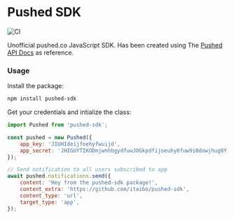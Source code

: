 # Pushed SDK
![CI](https://github.com/itaibo/pushed-sdk/actions/workflows/ci.yml/badge.svg)

Unofficial pushed.co JavaScript SDK. Has been created using  The [Pushed API Docs](https://about.pushed.co/docs/api) as reference.

### Usage
Install the package:
```sh
npm install pushed-sdk
````

Get your credentials and intialize the class:

```js
import Pushed from 'pushed-sdk';

const pushed = new Pushed({
	app_key: 'JIUHIdeijfoehyfwuijd',
	app_secret: 'JHIGUYTIKODmjwnhbgydfuwJOGkpdfijoeuhy8fuw9i0dowjhug8Y',
});

// Send notification to all users subscribed to app
await pushed.notifications.send({
	content: 'Hey from the pushed-sdk package!',
	content_extra: 'https://github.com/itaibo/pushed-sdk',
	content_type: 'url',
	target_type: 'app',
});
```

